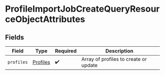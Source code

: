 # ProfileImportJobCreateQueryResourceObjectAttributes


## Fields

| Field                                           | Type                                            | Required                                        | Description                                     |
| ----------------------------------------------- | ----------------------------------------------- | ----------------------------------------------- | ----------------------------------------------- |
| `profiles`                                      | [Profiles](../../models/components/Profiles.md) | :heavy_check_mark:                              | Array of profiles to create or update           |